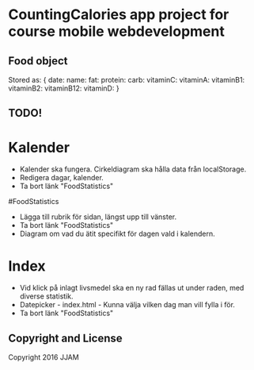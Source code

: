 # CountingCalories app project for course mobile webdevelopment

## Food object
Stored as:
{
  date:
  name:
  fat:
  protein:
  carb:
  vitaminC:
  vitaminA:
  vitaminB1:
  vitaminB2:
  vitaminB12:
  vitaminD:
}

## TODO!
# Kalender
- Kalender ska fungera. Cirkeldiagram ska hålla data från localStorage.
- Redigera dagar, kalender.
- Ta bort länk "FoodStatistics"

#FoodStatistics
- Lägga till rubrik för sidan, längst upp till vänster.
- Ta bort länk "FoodStatistics"
- Diagram om vad du ätit specifikt för dagen vald i kalendern.

# Index
- Vid klick på inlagt livsmedel ska en ny rad fällas ut under raden, med diverse statistik.
- Datepicker - index.html - Kunna välja vilken dag man vill fylla i för.
- Ta bort länk "FoodStatistics"

## Copyright and License

Copyright 2016 JJAM

